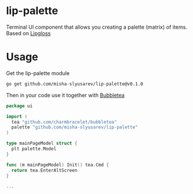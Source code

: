 # lip-palette

Terminal UI component that allows you creating a palette (matrix) of items. Based on [Lipgloss](https://github.com/charmbracelet/lipgloss)

# Usage

Get the lip-palette module

```bash
go get github.com/misha-slyusarev/lip-palette@v0.1.0
```

Then in your code use it together with [Bubbletea](https://github.com/charmbracelet/bubbletea)
```go
package ui

import (
  tea "github.com/charmbracelet/bubbletea"
  palette "github.com/misha-slyusarev/lip-palette"
)

type mainPageModel struct {
  plt palette.Model
}

func (m mainPageModel) Init() tea.Cmd {
  return tea.EnterAltScreen
}

...
```
